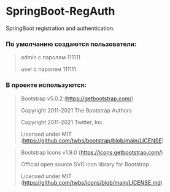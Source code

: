 # SpringBoot-RegAuth

SpringBoot registration and authentication.

### По умолчанию создаются пользователи:
>
> admin с паролем 111111
> 
> user с паролем 111111

### В проекте используются:
>
> Bootstrap v5.0.2 (https://getbootstrap.com/)
>
> Copyright 2011-2021 The Bootstrap Authors
>
> Copyright 2011-2021 Twitter, Inc.
>
> Licensed under MIT (https://github.com/twbs/bootstrap/blob/main/LICENSE)

> Bootstrap Icons v1.9.0 (https://icons.getbootstrap.com/)
>
> Official open source SVG icon library for Bootstrap.
>
> Licensed under MIT (https://github.com/twbs/icons/blob/main/LICENSE.md)

